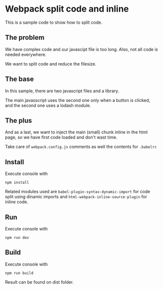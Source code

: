 Webpack split code and inline
=============================

This is a sample code to show how to split code.

The problem
-----------

We have complex code and our javascipt file is too long. Also, not all code is needed everywhere.

We want to split code and reduce the filesize.

The base
--------

In this sample, there are two javascript files and a library.

The main javasscript uses the second one only when a button is clicked, and the second one uses a lodash module.

The plus
--------

And as a last, we want to inject the main (small) chunk inline in the html page, so we have first code loaded and don't wast time.

Take care of `webpack.config.js` comments as well the contents for `.babelrc`


Install
---

Execute console with 

	npm install

Related modules used are `babel-plugin-syntax-dynamic-import` for code split using dinamic imports and `html-webpack-inline-source-plugin` for inline code.

Run
---

Execute console with 

	npm run dev


Build
---

Execute console with 

	npm run build

Result can be found on dist folder.